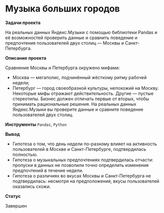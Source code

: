 # Музыка больших городов

**Задачи проекта**

На реальных данных Яндекс.Музыки c помощью библиотеки Pandas 
и её возможностей проверить данные и сравнить поведение и предпочтения пользователей двух столиц — Москвы и Санкт-Петербурга.

**Описание проекта**

Сравнение Москвы и Петербурга окружено мифами:
- Москва — мегаполис, подчинённый жёсткому ритму рабочей недели;
- Петербург — город своеобразной культуры, непохожий на Москву.
Некоторые мифы отражают действительность. Другие — пустые стереотипы. Бизнес должен отличать первые от вторых, чтобы принимать рациональные решения. 
На реальных данных Яндекс.Музыки вы проверите данные и сравните поведение пользователей двух столиц.

**Инструменты**
`Pandas`, `Python`

**Вывод**
* Гипотеза о том, что день недели по-разному влияет на активность пользователей в Москве и Санкт-Петербурге, подтвердилась полностью. 
* Гипотеза о музыкальных предпочтениях подтвердилась отчасти: пропуски в данных не позволили точно определить изменения предпочтений в течение недели. 
* Гипотеза о различиях во вкусах Москвы и Санкт-Петербурга не подтвердилась: несмотря на предположения, вкусы пользователей оказались схожи.

**Статус**

Завершен
